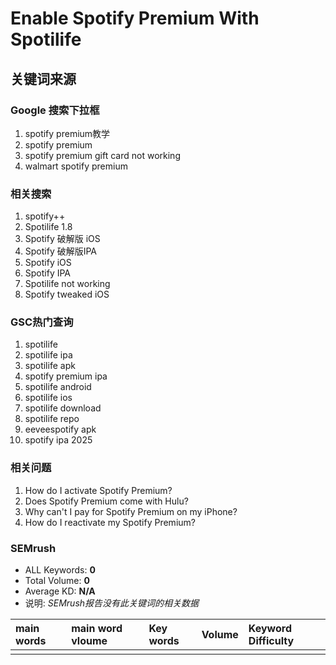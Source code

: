 
# Enable Spotify Premium With Spotilife

## 关键词来源

### Google 搜索下拉框

1. spotify premium教学
2. spotify premium
3. spotify premium gift card not working
4. walmart spotify premium

### 相关搜索

1. spotify++
2. Spotilife 1.8
3. Spotify 破解版 iOS
4. Spotify 破解版IPA
5. Spotify iOS
6. Spotify IPA
7. Spotilife not working
8. Spotify tweaked iOS

### GSC热门查询

1. spotilife
2. spotilife ipa
3. spotilife apk
4. spotify premium ipa
5. spotilife android
6. spotilife ios
7. spotilife download
8. spotilife repo
9. eeveespotify apk
10. spotify ipa 2025

### 相关问题

1. How do I activate Spotify Premium?
2. Does Spotify Premium come with Hulu?
3. Why can't I pay for Spotify Premium on my iPhone?
4. How do I reactivate my Spotify Premium?


### SEMrush
- ALL Keywords: **0**
- Total Volume: **0**
- Average KD: **N/A**
- 说明: *SEMrush报告没有此关键词的相关数据*

| main words | main word vloume | Key words | Volume | Keyword Difficulty |
| :--------- | :--------------- | :-------- | :----- | :----------------- |
|            |                  |           |        |                    |
